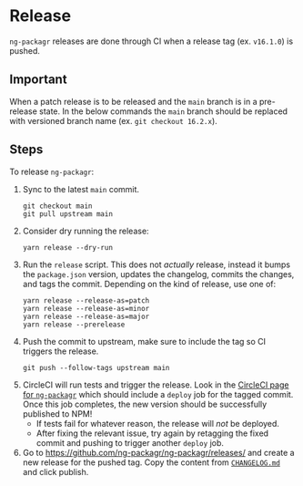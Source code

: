 # Release

`ng-packagr` releases are done through CI when a release tag (ex. `v16.1.0`) is
pushed.

## Important
When a patch release is to be released and the `main` branch is in a pre-release state. 
In the below commands the `main` branch should be replaced with versioned branch name (ex. `git checkout 16.2.x`).

## Steps
To release `ng-packagr`:

1.  Sync to the latest `main` commit.
    ```shell
    git checkout main
    git pull upstream main
    ```
2.  Consider dry running the release:
    ```shell
    yarn release --dry-run
    ```
3.  Run the `release` script. This does not _actually_ release, instead it bumps
    the `package.json` version, updates the changelog, commits the changes, and
    tags the commit. Depending on the kind of release, use one of:
    ```shell
    yarn release --release-as=patch
    yarn release --release-as=minor
    yarn release --release-as=major
    yarn release --prerelease
    ```
4.  Push the commit to upstream, make sure to include the tag so CI triggers the
    release.
    ```shell
    git push --follow-tags upstream main
    ```
5.  CircleCI will run tests and trigger the release. Look in the
    [CircleCI page for `ng-packagr`](https://app.circleci.com/pipelines/github/ng-packagr/ng-packagr)
    which should include a `deploy` job for the tagged commit. Once this job
    completes, the new version should be successfully published to NPM!
    *   If tests fail for whatever reason, the release will _not_ be deployed.
    *   After fixing the relevant issue, try again by retagging the fixed commit
        and pushing to trigger another `deploy` job.
6.  Go to https://github.com/ng-packagr/ng-packagr/releases/ and create a new
    release for the pushed tag. Copy the content from
    [`CHANGELOG.md`](/CHANGELOG.md) and click publish.
